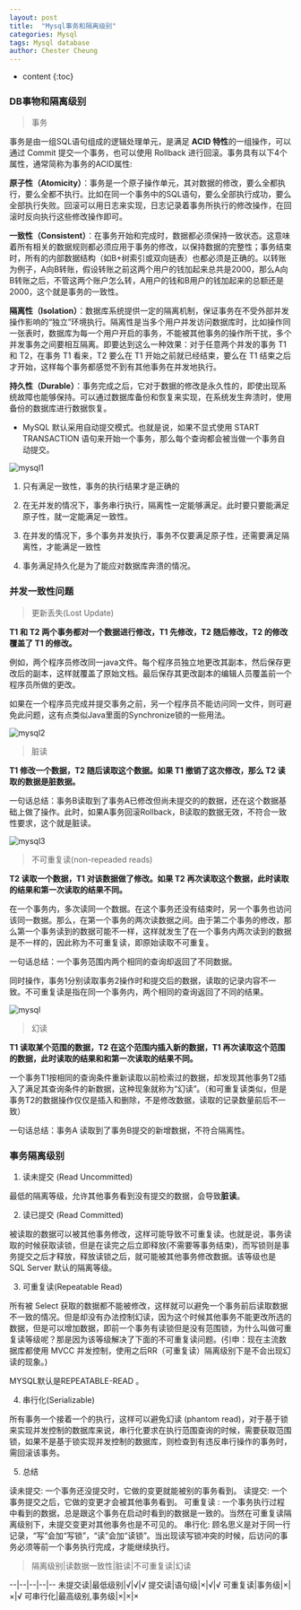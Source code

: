 ```yaml
---
layout: post
title:  "Mysql事务和隔离级别"
categories: Mysql
tags: Mysql database
author: Chester Cheung
---
```


* content
{:toc}


### DB事物和隔离级别

> 事务

事务是由一组SQL语句组成的逻辑处理单元，是满足 **ACID 特性**的一组操作，可以通过 Commit 提交一个事务，也可以使用 Rollback 进行回滚。事务具有以下4个属性，通常简称为事务的ACID属性:

**原子性（Atomicity）**：事务是一个原子操作单元，其对数据的修改，要么全都执行，要么全都不执行。比如在同一个事务中的SQL语句，要么全部执行成功，要么全部执行失败。回滚可以用日志来实现，日志记录着事务所执行的修改操作，在回滚时反向执行这些修改操作即可。

**一致性（Consistent）**：在事务开始和完成时，数据都必须保持一致状态。这意味着所有相关的数据规则都必须应用于事务的修改，以保持数据的完整性；事务结束时，所有的内部数据结构（如B+树索引或双向链表）也都必须是正确的。以转账为例子，A向B转账，假设转账之前这两个用户的钱加起来总共是2000，那么A向B转账之后，不管这两个账户怎么转，A用户的钱和B用户的钱加起来的总额还是2000，这个就是事务的一致性。

**隔离性（Isolation）**：数据库系统提供一定的隔离机制，保证事务在不受外部并发操作影响的“独立”环境执行。隔离性是当多个用户并发访问数据库时，比如操作同一张表时，数据库为每一个用户开启的事务，不能被其他事务的操作所干扰，多个并发事务之间要相互隔离。即要达到这么一种效果：对于任意两个并发的事务 T1 和 T2，在事务 T1 看来，T2 要么在 T1 开始之前就已经结束，要么在 T1 结束之后才开始，这样每个事务都感觉不到有其他事务在并发地执行。

**持久性（Durable）**：事务完成之后，它对于数据的修改是永久性的，即使出现系统故障也能够保持。可以通过数据库备份和恢复来实现，在系统发生奔溃时，使用备份的数据库进行数据恢复。






* MySQL 默认采用自动提交模式。也就是说，如果不显式使用 START TRANSACTION 语句来开始一个事务，那么每个查询都会被当做一个事务自动提交。

![mysql1](https://raw.githubusercontent.com/ZXZxin/ZXBlog/master/%E6%95%B0%E6%8D%AE%E5%BA%93/MySQL/advance/images/shiwu_1.png)

1. 只有满足一致性，事务的执行结果才是正确的

2. 在无并发的情况下，事务串行执行，隔离性一定能够满足。此时要只要能满足原子性，就一定能满足一致性。
3. 在并发的情况下，多个事务并发执行，事务不仅要满足原子性，还需要满足隔离性，才能满足一致性

4. 事务满足持久化是为了能应对数据库奔溃的情况。

### 并发一致性问题

> 更新丢失(Lost Update)

**T1 和 T2 两个事务都对一个数据进行修改，T1 先修改，T2 随后修改，T2 的修改覆盖了 T1 的修改。**

例如，两个程序员修改同一java文件。每个程序员独立地更改其副本，然后保存更改后的副本，这样就覆盖了原始文档。最后保存其更改副本的编辑人员覆盖前一个程序员所做的更改。

如果在一个程序员完成并提交事务之前，另一个程序员不能访问同一文件，则可避免此问题，这有点类似Java里面的Synchronize锁的一些用法。

![mysql2](https://raw.githubusercontent.com/ZXZxin/ZXBlog/master/%E6%95%B0%E6%8D%AE%E5%BA%93/MySQL/advance/images/shiwu_2.png)

> 脏读

**T1 修改一个数据，T2 随后读取这个数据。如果 T1 撤销了这次修改，那么 T2 读取的数据是脏数据。**

一句话总结：事务B读取到了事务A已修改但尚未提交的的数据，还在这个数据基础上做了操作。此时，如果A事务回滚Rollback，B读取的数据无效，不符合一致性要求，这个就是脏读。

![mysql3](https://raw.githubusercontent.com/ZXZxin/ZXBlog/master/%E6%95%B0%E6%8D%AE%E5%BA%93/MySQL/advance/images/shiwu_3.png)

> 不可重复读(non-repeaded reads)

**T2 读取一个数据，T1 对该数据做了修改。如果 T2 再次读取这个数据，此时读取的结果和第一次读取的结果不同。**

在一个事务内，多次读同一个数据。在这个事务还没有结束时，另一个事务也访问该同一数据。那么，在第一个事务的两次读数据之间。由于第二个事务的修改，那么第一个事务读到的数据可能不一样，这样就发生了在一个事务内两次读到的数据是不一样的，因此称为不可重复读，即原始读取不可重复。

一句话总结：一个事务范围内两个相同的查询却返回了不同数据。

同时操作，事务1分别读取事务2操作时和提交后的数据，读取的记录内容不一致。不可重复读是指在同一个事务内，两个相同的查询返回了不同的结果。

![mysql](https://raw.githubusercontent.com/ZXZxin/ZXBlog/master/%E6%95%B0%E6%8D%AE%E5%BA%93/MySQL/advance/images/shiwu_4.png)

> 幻读

**T1 读取某个范围的数据，T2 在这个范围内插入新的数据，T1 再次读取这个范围的数据，此时读取的结果和和第一次读取的结果不同。**

一个事务T1按相同的查询条件重新读取以前检索过的数据，却发现其他事务T2插入了满足其查询条件的新数据，这种现象就称为“幻读”。（和可重复读类似，但是事务T2的数据操作仅仅是插入和删除，不是修改数据，读取的记录数量前后不一致）

一句话总结：事务A 读取到了事务B提交的新增数据，不符合隔离性。

### 事务隔离级别

1. 读未提交 (Read Uncommitted)

最低的隔离等级，允许其他事务看到没有提交的数据，会导致**脏读**。

2. 读已提交 (Read Committed)

被读取的数据可以被其他事务修改，这样可能导致不可重复读。也就是说，事务读取的时候获取读锁，但是在读完之后立即释放(不需要等事务结束)，而写锁则是事务提交之后才释放，释放读锁之后，就可能被其他事务修改数据。该等级也是 SQL Server 默认的隔离等级。

3. 可重复读(Repeatable Read)

所有被 Select 获取的数据都不能被修改，这样就可以避免一个事务前后读取数据不一致的情况。但是却没有办法控制幻读，因为这个时候其他事务不能更改所选的数据，但是可以增加数据，即前一个事务有读锁但是没有范围锁，为什么叫做可重复读等级呢？那是因为该等级解决了下面的不可重复读问题。(引申：现在主流数据库都使用 MVCC 并发控制，使用之后RR（可重复读）隔离级别下是不会出现幻读的现象。)

MYSQL默认是REPEATABLE-READ 。

4. 串行化(Serializable)

所有事务一个接着一个的执行，这样可以避免幻读 (phantom read)，对于基于锁来实现并发控制的数据库来说，串行化要求在执行范围查询的时候，需要获取范围锁，如果不是基于锁实现并发控制的数据库，则检查到有违反串行操作的事务时，需回滚该事务。

5. 总结

读未提交: 一个事务还没提交时，它做的变更就能被别的事务看到。
读提交: 一个事务提交之后，它做的变更才会被其他事务看到。
可重复读 : 一个事务执行过程中看到的数据，总是跟这个事务在启动时看到的数据是一致的。当然在可重复读隔离级别下，未提交变更对其他事务也是不可见的。
串行化: 顾名思义是对于同一行记录，“写”会加“写锁”，“读”会加“读锁”。当出现读写锁冲突的时候，后访问的事务必须等前一个事务执行完成，才能继续执行。

> 隔离级别|读数据一致性|脏读|不可重复读|幻读

--|--|--|--|--
未提交读|最低级别|√|√|√
提交读|语句级|×|√|√
可重复读|事务级|×|×|√
可串行化|最高级别,事务级|×|×|×
